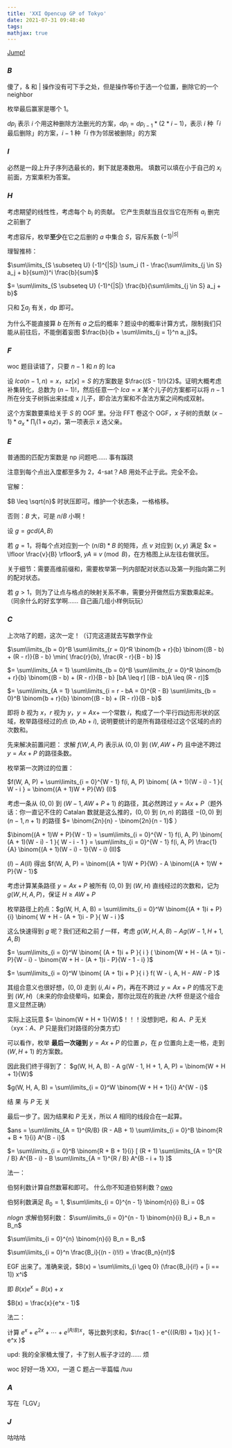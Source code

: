 ```yaml
---
title: 'XXI Opencup GP of Tokyo'
date: 2021-07-31 09:48:40
tags: 
mathjax: true
---
```


[Jump!](https://codeforces.com/gym/102978)

### $B$

傻了，& 和 | 操作没有可下手之处，但是操作等价于选一个位置，删除它的一个 neighbor

枚举最后赢家是哪个 $1$。

$dp_i$ 表示 $i$ 个用这种删除方法删光的方案，$dp_i = dp_{i - 1} * (2 * i - 1)$，表示 $i$ 种「$i$ 最后删除」的方案，$i - 1$ 种「$i$ 作为邻居被删除」的方案

### $I$

必然是一段上升子序列选最长的，剩下就是凑数用。
填数可以填在小于自己的 $x_i$ 前面，方案乘积为答案。

### $H$

考虑期望的线性性，考虑每个 $b_i$ 的贡献。
它产生贡献当且仅当它在所有 $a_i$ 删完之前删了

考虑容斥，枚举**至少**在它之后删的 $a$ 中集合 $S$，容斥系数 $(-1)^{|S|}$

理智推柿：

$\sum\limits_{S \subseteq U} (-1)^{|S|} \sum_i (1 - \frac{\sum\limits_{j \in S} a_j + b}{sum})^i \frac{b}{sum}$

$= \sum\limits_{S \subseteq U} (-1)^{|S|} \frac{b}{\sum\limits_{j \in S} a_j + b}$

只和 $\sum a_j$ 有关，dp 即可。

为什么不能直接算 $b$ 在所有 $a$ 之后的概率？题设中的概率计算方式，限制我们只能从前往后，不能倒着妄图 $\frac{b}{b + \sum\limits_{j = 1}^n a_j}$。

### $F$

woc 题目读错了，只要 $n - 1$ 和 $n$ 的 lca

设 $lca(n - 1, n) = x$，$sz[x] = S$ 的方案数是 $\frac{(S - 1)!}{2}$。证明大概考虑补集转化，总数为 $(n - 1)!$，然后任意一个 $lca = x$ 某个儿子的方案都可以将 $n - 1$ 所在分支子树拆出来挂成 x 儿子，即合法方案和不合法方案之间构成双射。

这个方案数要乘给关于 $S$ 的 OGF 里。分治 FFT 卷这个 OGF，$x$ 子树的贡献 $(x - 1) * a_x * \prod_i (1 + a_iz)$，第一项表示 $x$ 选父亲。

### $E$

普通图的匹配方案数是 np 问题吧…… 事有蹊跷

注意到每个点出入度都至多为 2，4-sat？AB 用处不止于此。完全不会。

官解：

$B \leq \sqrt{n}$ 时状压即可。维护一个状态条，一格格移。

否则：$B$ 大，可是 $n / B$ 小啊！

设 $g = gcd(A, B)$

若 $g = 1$，将每个点对应到一个 $(n / B) * B$ 的矩阵，点 $v$ 对应到 $(x, y)$ 满足 $x = \lfloor \frac{v}{B} \rfloor$, $yA \equiv v \pmod{B}$，在方格图上从左往右做状压。

关于细节：需要高维前缀和，需要枚举第一列内部配对状态以及第一列指向第二列的配对状态。

若 $g > 1$，则为了让点与格点的映射关系不串，需要分开做然后方案数乘起来。（同余什么的好玄学啊…… 自己画几组小样例玩玩）

### $C$

上次咕了的题，这次一定！（订完这道就去写数学作业

$\sum\limits_{b = 0}^B \sum\limits_{r = 0}^R \binom{b + r}{b} \binom{(B - b) + (R - r)}{B - b} \min( \frac{r}{b}, \frac{R - r}{B - b} )$

$= \sum\limits_{A = 1} \sum\limits_{b = 0}^B \sum\limits_{r = 0}^R \binom{b + r}{b} \binom{(B - b) + (R - r)}{B - b} [bA \leq r] [(B - b)A \leq (R - r)]$

$= \sum\limits_{A = 1} \sum\limits_{i = r - bA = 0}^{R - B} \sum\limits_{b = 0}^B \binom{b + r}{b} \binom{(B - b) + (R - r)}{B - b}$

即将 $b$ 视为 $x$，$r$ 视为 $y$，$y = Ax +$ 一个常数 $i$，构成了一个平行四边形形状的区域，枚举路径经过的点 $(b, Ab + i)$, 说明要统计的是所有路径经过这个区域的点的次数和。

先来解决前置问题：
求解 $f(W, A, P)$ 表示从 $(0, 0)$ 到 $(W, AW + P)$ 且中途不跨过 $y = Ax + P$ 的路径条数。

枚举第一次跨过的位置：

$f(W, A, P) + \sum\limits_{i = 0}^{W - 1} f(i, A, P) \binom{ (A + 1)(W - i) - 1 }{ W - i } = \binom{(A + 1)W + P}{W} (I)$

考虑一条从 $(0, 0)$ 到 $(W - 1, AW + P + 1)$ 的路径，其必然跨过 $y = Ax + P$（题外话：你一直记不住的 Catalan 数就是这么推的，$(0, 0)$ 到 $(n, n)$ 的路径 $- (0, 0)$ 到 $(n - 1, n + 1)$ 的路径 $= \binom{2n}{n} - \binom{2n}{n - 1}$ ）

$\binom{(A + 1)W + P}{W - 1} = \sum\limits_{i = 0}^{W - 1} f(i, A, P) \binom{ (A + 1)(W - i) - 1 }{ W - i - 1 } = \sum\limits_{i = 0}^{W - 1} f(i, A, P) \frac{1}{A} \binom{(A + 1)(W - i) - 1}{W - i} (II)$

$(I) - A(II)$ 得出 $f(W, A, P) = \binom{(A + 1)W + P}{W} - A \binom{(A + 1)W + P}{W - 1}$

考虑计算某条路径 $y = Ax + P$ 被所有 $(0, 0)$ 到 $(W, H)$ 直线经过的次数和，记为 $g(W, H, A, P)$，保证 $H \geq AW + P$

枚举路径上的点：$g(W, H, A, B) = \sum\limits_{i = 0}^W \binom{(A + 1)i + P}{i} \binom{ W + H - (A + 1)i - P }{ W - i }$

这么快速得到 $g$ 呢？我们还和之前 $f$ 一样，考虑 $g(W, H, A, B) - A g(W - 1, H + 1, A, B)$

$= \sum\limits_{i = 0}^W \binom{ (A + 1)i + P }{ i } ( \binom{W + H - (A + 1)i - P}{W - i} - \binom{W + H - (A + 1)i - P}{W - 1 - i} )$

$= \sum\limits_{i = 0}^W \binom{ (A + 1)i + P }{ i } f( W - i, A, H - AW - P )$

其组合意义也很好想，$(0, 0)$ 走到 $(i, Ai + P)$，再在不跨过 $y = Ax + P$ 的情况下走到 $(W, H)$（未来的你会绕晕吗，如果会，那你比现在的我逊 /大杯 但是这个组合意义显然正确）

实际上这玩意 $= \binom{W + H + 1}{W}$！！！没想到吧，和 $A$、$P$ 无关（xyx：$A$、$P$ 只是我们对路径的分类方式）

可以看作，枚举 **最后一次碰到** $y = Ax + P$ 的位置 $p$，在 $p$ 位置向上走一格，走到 $(W, H + 1)$ 的方案数。

因此我们终于得到了：
$g(W, H, A, B) - A g(W - 1, H + 1, A, P) = \binom{W + H + 1}{W}$

$g(W, H, A, B) = \sum\limits_{i = 0}^W \binom{W + H + 1}{i} A^{W - i}$

结 果 与 $P$ 无 关

最后一步了。因为结果和 $P$ 无关，所以 $A$ 相同的线段合在一起算。

$ans = \sum\limits_{A = 1}^{R/B} (R - AB + 1) \sum\limits_{i = 0}^B \binom{R + B + 1}{i} A^{B - i}$

$= \sum\limits_{i = 0}^B \binom{R + B + 1}{i} [ (R + 1) \sum\limits_{A = 1}^{R / B} A^{B - i} - B \sum\limits_{A = 1}^{R / B} A^{B - i + 1} ]$

法一：

伯努利数计算自然数幂和即可。
什么你不知道伯努利数？[owo](https://www.cnblogs.com/Judge/p/10722777.html)

伯努利数满足 $B_0 = 1$, $\sum\limits_{i = 0}^{n - 1} \binom{n}{i} B_i = 0$

$nlogn$ 求解伯努利数：
$\sum\limits_{i = 0}^{n - 1} \binom{n}{i} B_i + B_n = B_n$

$\sum\limits_{i = 0}^{n} \binom{n}{i} B_n = B_n$

$\sum\limits_{i = 0}^n \frac{B_i}{(n - i)!i!} = \frac{B_n}{n!}$

EGF 出来了。准确来说，$B(x) = \sum\limits_{i \geq 0} (\frac{B_i}{i!} + [i == 1]) x^i$

即 $B(x) e^x = B(x) + x$

$B(x) = \frac{x}{e^x - 1}$

法二：

计算 $e^x + e^{2x} + \cdots + e^{(R/B)x}$，等比数列求和，$\frac{ 1 - e^{((R/B) + 1)x} }{ 1 - e^x }$

upd: 我的全家桶太慢了，卡了别人板子才过的…… 烦

woc 好好一场 XXI，一道 C 题占一半篇幅 /tuu

### $A$

写在「LGV」

### $J$

咕咕咕